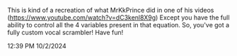 This is kind of a recreation of what MrKkPrince did in one of his videos (https://www.youtube.com/watch?v=dC3kenl8X9g)
Except you have the full ability to control all the 4 variables present in that equation. So, you've got a fully custom vocal scrambler!
Have fun!

12:39 PM 10/2/2024
